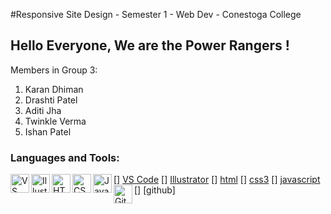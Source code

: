 #Responsive Site Design - Semester 1 - Web Dev - Conestoga College

## Hello Everyone, We are the Power Rangers !

Members in Group 3: 
1. Karan Dhiman
2. Drashti Patel
3. Aditi Jha
4. Twinkle Verma
5. Ishan Patel

### Languages and Tools:
[<img align="left" alt="VS Code" width="30px" src="https://cdn-icons-png.flaticon.com/512/906/906324.png" />] [VS Code]
[<img align="left" alt="Illustrator" width="30px" src="https://cdn-icons-png.flaticon.com/512/5968/5968472.png" />] [Illustrator]
[<img align="left" alt="HTML5" width="30px" src="https://cdn-icons-png.flaticon.com/512/732/732212.png" />] [html]
[<img align="left" alt="CSS3" width="30px" src="https://cdn-icons-png.flaticon.com/512/732/732190.png" />] [css3]
[<img align="left" alt="JavaScript" width="30px" src="https://cdn-icons-png.flaticon.com/512/5968/5968292.png" />] [javascript]
[<img align="left" alt="GitHub" width="30px" src="https://cdn-icons-png.flaticon.com/512/733/733553.png" />] [github]

[VS Code]: https://code.visualstudio.com/
[Premiere]: https://www.adobe.com/in/products/premiere-rush.html
[Illustrator]: https://www.adobe.com/in/products/illustrator.html
[html]: https://www.w3schools.com/html/
[css3]: https://www.w3schools.com/css/
[javascript]: https://www.w3schools.com/js/DEFAULT.asp
